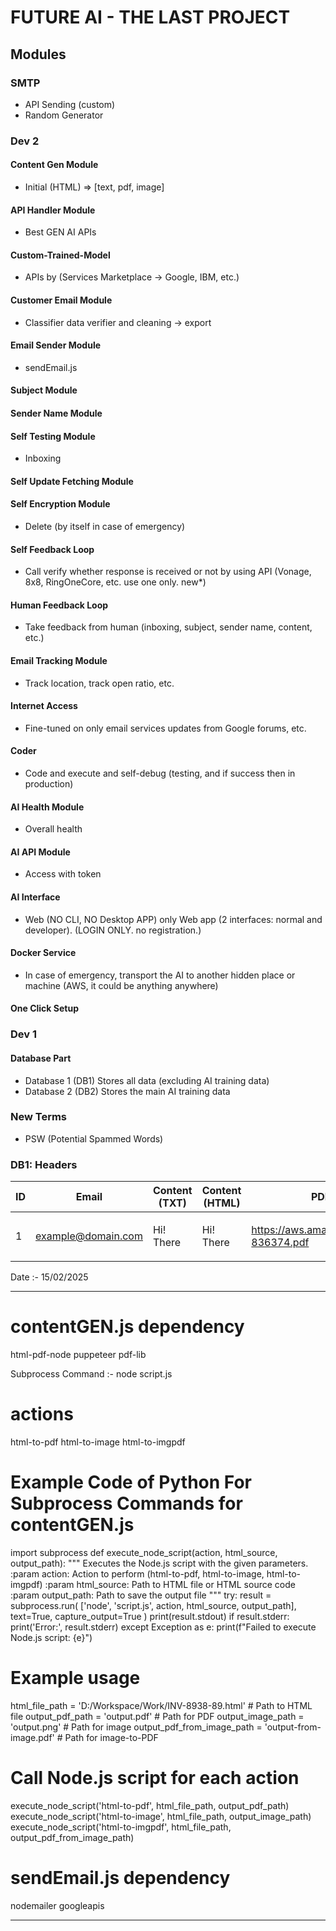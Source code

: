# FUTURE AI - THE LAST PROJECT

## Modules

### SMTP
- API Sending (custom)
- Random Generator

### Dev 2
#### Content Gen Module
- Initial (HTML) => [text, pdf, image]

#### API Handler Module
- Best GEN AI APIs

#### Custom-Trained-Model
- APIs by (Services Marketplace -> Google, IBM, etc.)

#### Customer Email Module
- Classifier data verifier and cleaning -> export

#### Email Sender Module
- sendEmail.js

#### Subject Module

#### Sender Name Module

#### Self Testing Module
- Inboxing

#### Self Update Fetching Module

#### Self Encryption Module
- Delete (by itself in case of emergency)

#### Self Feedback Loop
- Call verify whether response is received or not by using API (Vonage, 8x8, RingOneCore, etc. use one only. new*)

#### Human Feedback Loop
- Take feedback from human (inboxing, subject, sender name, content, etc.)

#### Email Tracking Module
- Track location, track open ratio, etc.

#### Internet Access
- Fine-tuned on only email services updates from Google forums, etc.

#### Coder
- Code and execute and self-debug (testing, and if success then in production)

#### AI Health Module
- Overall health

#### AI API Module
- Access with token

#### AI Interface
- Web (NO CLI, NO Desktop APP) only Web app (2 interfaces: normal and developer). (LOGIN ONLY. no registration.)

#### Docker Service
- In case of emergency, transport the AI to another hidden place or machine (AWS, it could be anything anywhere)

#### One Click Setup

### Dev 1
#### Database Part
- Database 1 (DB1) Stores all data (excluding AI training data)
- Database 2 (DB2) Stores the main AI training data

### New Terms
- PSW (Potential Spammed Words)

### DB1: Headers
| ID | Email               | Content (TXT) | Content (HTML)     | PDF-ID                                      | Email-Header                                | Classification | PSW | Sending Method |
|----|---------------------|---------------|--------------------|---------------------------------------------|---------------------------------------------|----------------|-----|----------------|
| 1  | example@domain.com  | Hi! There     | <p>Hi! There</p>   | https://aws.amazon/hdhhsb/inv-836374.pdf    | Delivered-To: lucifermorningstar25456@gmail.com | INB            | na  | SMTP/API       |


Date :- 15/02/2025
________________________________________________________________________________________________________________________________________________________________________________________________________________________________
# contentGEN.js dependency
html-pdf-node
puppeteer
pdf-lib

Subprocess Command :- node script.js <action> <htmlSource> <outputPath>
# actions
html-to-pdf
html-to-image
html-to-imgpdf

# Example Code of Python For Subprocess Commands for contentGEN.js

import subprocess
def execute_node_script(action, html_source, output_path):
    """
    Executes the Node.js script with the given parameters.
    :param action: Action to perform (html-to-pdf, html-to-image, html-to-imgpdf)
    :param html_source: Path to HTML file or HTML source code
    :param output_path: Path to save the output file
    """
    try:
        result = subprocess.run(
            ['node', 'script.js', action, html_source, output_path],
            text=True,
            capture_output=True
        )
        print(result.stdout)
        if result.stderr:
            print('Error:', result.stderr)
    except Exception as e:
        print(f"Failed to execute Node.js script: {e}")

# Example usage
html_file_path = 'D:/Workspace/Work/INV-8938-89.html'  # Path to HTML file
output_pdf_path = 'output.pdf'  # Path for PDF
output_image_path = 'output.png'  # Path for image
output_pdf_from_image_path = 'output-from-image.pdf'  # Path for image-to-PDF

# Call Node.js script for each action
execute_node_script('html-to-pdf', html_file_path, output_pdf_path)
execute_node_script('html-to-image', html_file_path, output_image_path)
execute_node_script('html-to-imgpdf', html_file_path, output_pdf_from_image_path)


# sendEmail.js dependency
nodemailer
googleapis
______________________________________________________________________________________________________________________________________________________________________________________________________________________________________